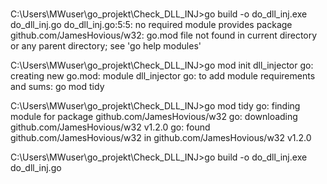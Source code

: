 # 
C:\Users\MWuser\go_projekt\Check_DLL_INJ>go build -o do_dll_inj.exe do_dll_inj.go
do_dll_inj.go:5:5: no required module provides package github.com/JamesHovious/w32: go.mod file not found in current directory or any parent directory; see 'go help modules'

C:\Users\MWuser\go_projekt\Check_DLL_INJ>go mod init dll_injector
go: creating new go.mod: module dll_injector
go: to add module requirements and sums:
        go mod tidy

C:\Users\MWuser\go_projekt\Check_DLL_INJ>go mod tidy
go: finding module for package github.com/JamesHovious/w32
go: downloading github.com/JamesHovious/w32 v1.2.0
go: found github.com/JamesHovious/w32 in github.com/JamesHovious/w32 v1.2.0

C:\Users\MWuser\go_projekt\Check_DLL_INJ>go build -o do_dll_inj.exe do_dll_inj.go
